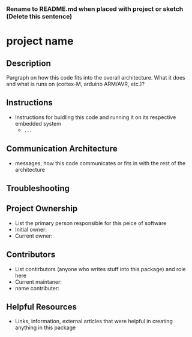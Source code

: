 ### Rename to README.md when placed with project or sketch (Delete this sentence)

# project name

## Description

Pargraph on how this code fits into the overall architecture. What it does and what is runs on (cortex-M, arduino ARM/AVR, etc.)? 

## Instructions 

* Instructions for buidling this code and running it on its respective embedded system 
  * `...`
## Communication Architecture
* messages, how this code communicates or fits in with the rest of the architecture
## Troubleshooting

## Project Ownership

* List the primary person responsible for this peice of software
* Initial owner:
* Current owner:

## Contributors 

* List contirbutors (anyone who writes stuff into this package) and role here 
* Current maintaner: 
* name contributer: 

## Helpful Resources

* Links, information, external articles that were helpful in creating anything in this package

